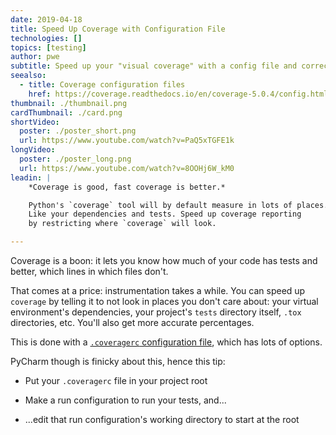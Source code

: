 ```yaml
---
date: 2019-04-18
title: Speed Up Coverage with Configuration File
technologies: []
topics: [testing]
author: pwe
subtitle: Speed up your "visual coverage" with a config file and correct working directory.
seealso:
  - title: Coverage configuration files
    href: https://coverage.readthedocs.io/en/coverage-5.0.4/config.html
thumbnail: ./thumbnail.png
cardThumbnail: ./card.png
shortVideo:
  poster: ./poster_short.png
  url: https://www.youtube.com/watch?v=PaQ5xTGFE1k
longVideo:
  poster: ./poster_long.png
  url: https://www.youtube.com/watch?v=8OOHj6W_kM0
leadin: |
    *Coverage is good, fast coverage is better.*    

    Python's `coverage` tool will by default measure in lots of places.
    Like your dependencies and tests. Speed up coverage reporting 
    by restricting where `coverage` will look.

---
```


Coverage is a boon: it lets you know how much of your code has tests and 
better, which lines in which files don't.

That comes at a price: instrumentation takes a while. You can speed 
up `coverage` by telling it to not look in places you don't care about: 
your virtual environment's dependencies, your project's `tests` directory 
itself, `.tox` directories, etc. You'll also get more accurate percentages.

This is done with a 
[`.coveragerc` configuration file](https://coverage.readthedocs.io/en/coverage-5.0.4/config.html), 
which has lots of options.

PyCharm though is finicky about this, hence this tip:

- Put your `.coveragerc` file in your project root

- Make a run configuration to run your tests, and...

- ...edit that run configuration's working directory to start at the root

